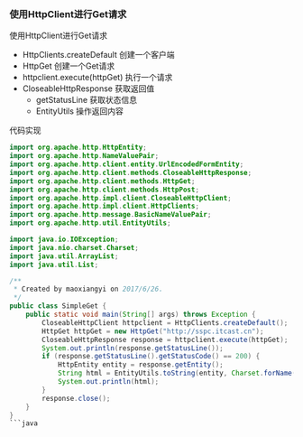 ### 使用HttpClient进行Get请求
使用HttpClient进行Get请求

* HttpClients.createDefault 创建一个客户端
* HttpGet 创建一个Get请求
* httpclient.execute(httpGet) 执行一个请求
* CloseableHttpResponse 获取返回值
	* getStatusLine 获取状态信息 
	* EntityUtils 操作返回内容

代码实现

```java
import org.apache.http.HttpEntity;
import org.apache.http.NameValuePair;
import org.apache.http.client.entity.UrlEncodedFormEntity;
import org.apache.http.client.methods.CloseableHttpResponse;
import org.apache.http.client.methods.HttpGet;
import org.apache.http.client.methods.HttpPost;
import org.apache.http.impl.client.CloseableHttpClient;
import org.apache.http.impl.client.HttpClients;
import org.apache.http.message.BasicNameValuePair;
import org.apache.http.util.EntityUtils;

import java.io.IOException;
import java.nio.charset.Charset;
import java.util.ArrayList;
import java.util.List;

/**
 * Created by maoxiangyi on 2017/6/26.
 */
public class SimpleGet {
    public static void main(String[] args) throws Exception {
        CloseableHttpClient httpclient = HttpClients.createDefault();
        HttpGet httpGet = new HttpGet("http://sspc.itcast.cn");
        CloseableHttpResponse response = httpclient.execute(httpGet);
        System.out.println(response.getStatusLine());
        if (response.getStatusLine().getStatusCode() == 200) {
            HttpEntity entity = response.getEntity();
            String html = EntityUtils.toString(entity, Charset.forName("utf-8"));
            System.out.println(html);
        }
        response.close();
    }
}
```java